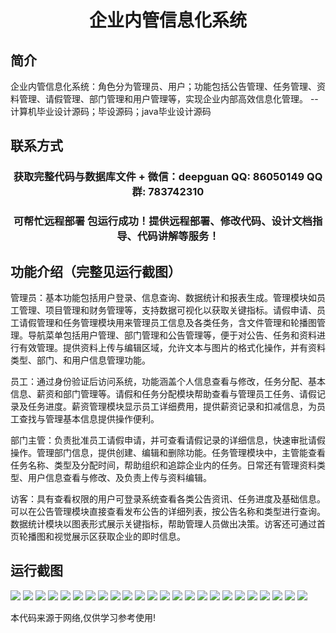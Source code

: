 <p><h1 align="center">企业内管信息化系统</h1></p>

## 简介
企业内管信息化系统：角色分为管理员、用户；功能包括公告管理、任务管理、资料管理、请假管理、部门管理和用户管理等，实现企业内部高效信息化管理。    --计算机毕业设计源码；毕设源码；java毕业设计源码


## 联系方式
<p><h3 align="center">获取完整代码与数据库文件 + 微信：deepguan QQ: 86050149 QQ群: 783742310</h3></p>
<p><h3 align="center">可帮忙远程部署 包运行成功！提供远程部署、修改代码、设计文档指导、代码讲解等服务！</h3></p>

## 功能介绍（完整见运行截图）
管理员：基本功能包括用户登录、信息查询、数据统计和报表生成。管理模块如员工管理、项目管理和财务管理等，支持数据可视化以获取关键指标。请假申请、员工请假管理和任务管理模块用来管理员工信息及各类任务，含文件管理和轮播图管理。导航菜单包括用户管理、部门管理和公告管理等，便于对公告、任务和资料进行有效管理。提供资料上传与编辑区域，允许文本与图片的格式化操作，并有资料类型、部门、和用户信息管理功能。

员工：通过身份验证后访问系统，功能涵盖个人信息查看与修改，任务分配、基本信息、薪资和部门管理等。请假和任务分配模块帮助查看与管理员工任务、请假记录及任务进度。薪资管理模块显示员工详细费用，提供薪资记录和扣减信息，为员工查找与管理基本信息提供操作便利。

部门主管：负责批准员工请假申请，并可查看请假记录的详细信息，快速审批请假操作。管理部门信息，提供创建、编辑和删除功能。任务管理模块中，主管能查看任务名称、类型及分配时间，帮助组织和追踪企业内的任务。日常还有管理资料类型、用户信息查看与修改、及负责上传与资料编辑。

访客：具有查看权限的用户可登录系统查看各类公告资讯、任务进度及基础信息。可以在公告管理模块直接查看发布公告的详细列表，按公告名称和类型进行查询。数据统计模块以图表形式展示关键指标，帮助管理人员做出决策。访客还可通过首页轮播图和视觉展示区获取企业的即时信息。


## 运行截图
![](img/001.jpg)
![](img/002.jpg)
![](img/003.jpg)
![](img/004.jpg)
![](img/005.jpg)
![](img/006.jpg)
![](img/007.jpg)
![](img/008.jpg)
![](img/009.jpg)
![](img/010.jpg)
![](img/011.jpg)
![](img/012.jpg)
![](img/013.jpg)
![](img/014.jpg)
![](img/015.jpg)
![](img/016.jpg)
![](img/017.jpg)
![](img/018.jpg)
![](img/019.jpg)
![](img/020.jpg)
![](img/021.jpg)
![](img/022.jpg)
![](img/023.jpg)
![](img/024.jpg)

<p>本代码来源于网络,仅供学习参考使用!</p>
